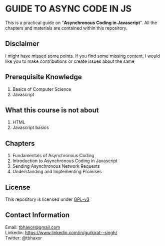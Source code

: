 # GUIDE TO ASYNC CODE IN JS

This is a practical guide on "**Asynchronous Coding in Javascript**". All the chapters and materials are contained within this repository.

## Disclaimer

I might have missed some points. If you find some missing content, I would like you to make contributions or create issues about the same

## Prerequisite Knowledge

1. Basics of Computer Science
2. Javascript

## What this course is not about

1. HTML
2. Javascript basics

## Chapters

1. Fundamentals of Asynchronous Coding
2. Introduction to Asynchronous Coding in Javascript
3. Sending Asynchronous Network Requests
4. Understanding and Implementing Promises

## License

This repository is licensed under [GPL-v3](https://github.com/tbhaxor/GUIDE-TO-ASYNC-CODE-IN-JS/blob/master/LICENSE)

## Contact Information

Email: tbhaxor@gmail.com <br>
Linkedin: https://www.linkedin.com/in/gurkirat--singh/ <br>
Twitter: @tbhaxor
